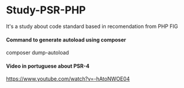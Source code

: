 # Study-PSR-PHP

It's a study about code standard based in recomendation from PHP FIG

#### Command to generate autoload using composer
composer dump-autoload

#### Video in portuguese about PSR-4
https://www.youtube.com/watch?v=-hAtoNWOE04